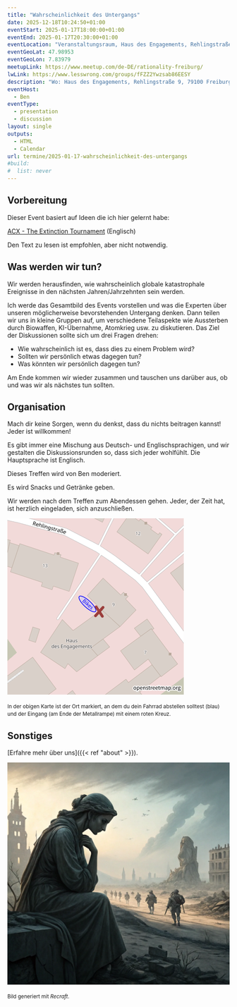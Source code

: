 ```yaml
---
title: "Wahrscheinlichkeit des Untergangs"
date: 2025-12-18T10:24:50+01:00
eventStart: 2025-01-17T18:00:00+01:00
eventEnd: 2025-01-17T20:30:00+01:00
eventLocation: "Veranstaltungsraum, Haus des Engagements, Rehlingstraße 9, 79100 Freiburg"
eventGeoLat: 47.98953
eventGeoLon: 7.83979
meetupLink: https://www.meetup.com/de-DE/rationality-freiburg/
lwLink: https://www.lesswrong.com/groups/fFZZ2Ywzsab86EESY
description: "Wo: Haus des Engagements, Rehlingstraße 9, 79100 Freiburg. Wann: Freitag, 17. Januar 2025 um 18:00 Uhr MEZ."
eventHost:
  - Ben
eventType:
  - presentation
  - discussion
layout: single
outputs:
  - HTML
  - Calendar
url: termine/2025-01-17-wahrscheinlichkeit-des-untergangs
#build:
#  list: never
---
```



## Vorbereitung

Dieser Event basiert auf Ideen die ich hier gelernt habe:

[ACX - The Extinction Tournament](https://www.astralcodexten.com/p/the-extinction-tournament) (Englisch)

Den Text zu lesen ist empfohlen, aber nicht notwendig.

## Was werden wir tun?

Wir werden herausfinden, wie wahrscheinlich globale katastrophale Ereignisse in den nächsten Jahren/Jahrzehnten sein werden.

Ich werde das Gesamtbild des Events vorstellen und was die Experten über unseren möglicherweise bevorstehenden Untergang denken.
Dann teilen wir uns in kleine Gruppen auf, um verschiedene Teilaspekte wie Aussterben durch Biowaffen, KI-Übernahme, Atomkrieg usw. zu diskutieren.
Das Ziel der Diskussionen sollte sich um drei Fragen drehen:

 - Wie wahrscheinlich ist es, dass dies zu einem Problem wird?
 - Sollten wir persönlich etwas dagegen tun?
 - Was könnten wir persönlich dagegen tun?

Am Ende kommen wir wieder zusammen und tauschen uns darüber aus, ob und was wir als nächstes tun sollten.

## Organisation

Mach dir keine Sorgen, wenn du denkst, dass du nichts beitragen kannst! Jeder ist willkommen!

Es gibt immer eine Mischung aus Deutsch- und Englischsprachigen, und wir gestalten die Diskussionsrunden so, dass sich jeder wohlfühlt. Die Hauptsprache ist Englisch.

Dieses Treffen wird von Ben moderiert.

Es wird Snacks und Getränke geben.

Wir werden nach dem Treffen zum Abendessen gehen. Jeder, der Zeit hat, ist herzlich eingeladen, sich anzuschließen.

![Ort (Veranstaltungsraum, Haus des Engagements)](/images/hde-new-building-2.png)

<small>In der obigen Karte ist der Ort markiert, an dem du dein Fahrrad abstellen solltest (blau) und der Eingang (am Ende der Metallrampe) mit einem roten Kreuz.</small>


## Sonstiges

[Erfahre mehr über uns]({{< ref "about" >}}).

![Untergangsgedanken](cover.webp "Untergangsgedanken")

<small>Bild generiert mit _Recraft_.</small>
